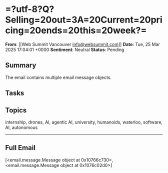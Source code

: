 # =?utf-8?Q?Selling=20out=3A=20Current=20pricing=20ends=20this=20week?=
**From**: [[Web Summit Vancouver <info@websummit.com>]]
**Date**: Tue, 25 Mar 2025 17:04:01 +0000
**Sentiment**: Neutral
**Status**: Pending

## Summary
The email contains multiple email message objects.

## Tasks

## Topics
internship, drones, AI, agentic AI, university, humanoids, waterloo, software, AI, autonomous

---

## Full Email
[<email.message.Message object at 0x10766c730>, <email.message.Message object at 0x1076c02d0>]